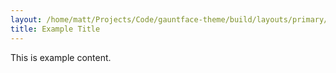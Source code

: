 ```yaml
---
layout: /home/matt/Projects/Code/gauntface-theme/build/layouts/primary/primary.html
title: Example Title
---
```

This is example content.
